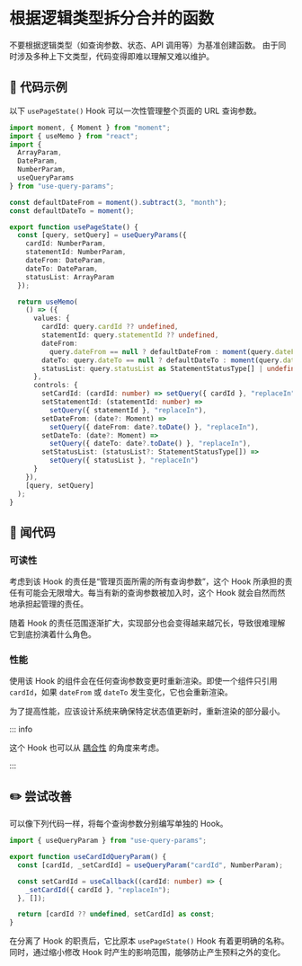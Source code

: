 # 根据逻辑类型拆分合并的函数

<div style="margin-top: 16px">
<Badge type="info" text="可读性" />
</div>

不要根据逻辑类型（如查询参数、状态、API 调用等）为基准创建函数。 由于同时涉及多种上下文类型，代码变得即难以理解又难以维护。

## 📝 代码示例

以下 `usePageState()` Hook 可以一次性管理整个页面的 URL 查询参数。

```typescript
import moment, { Moment } from "moment";
import { useMemo } from "react";
import {
  ArrayParam,
  DateParam,
  NumberParam,
  useQueryParams
} from "use-query-params";

const defaultDateFrom = moment().subtract(3, "month");
const defaultDateTo = moment();

export function usePageState() {
  const [query, setQuery] = useQueryParams({
    cardId: NumberParam,
    statementId: NumberParam,
    dateFrom: DateParam,
    dateTo: DateParam,
    statusList: ArrayParam
  });

  return useMemo(
    () => ({
      values: {
        cardId: query.cardId ?? undefined,
        statementId: query.statementId ?? undefined,
        dateFrom:
          query.dateFrom == null ? defaultDateFrom : moment(query.dateFrom),
        dateTo: query.dateTo == null ? defaultDateTo : moment(query.dateTo),
        statusList: query.statusList as StatementStatusType[] | undefined
      },
      controls: {
        setCardId: (cardId: number) => setQuery({ cardId }, "replaceIn"),
        setStatementId: (statementId: number) =>
          setQuery({ statementId }, "replaceIn"),
        setDateFrom: (date?: Moment) =>
          setQuery({ dateFrom: date?.toDate() }, "replaceIn"),
        setDateTo: (date?: Moment) =>
          setQuery({ dateTo: date?.toDate() }, "replaceIn"),
        setStatusList: (statusList?: StatementStatusType[]) =>
          setQuery({ statusList }, "replaceIn")
      }
    }),
    [query, setQuery]
  );
}
```

## 👃 闻代码

### 可读性

考虑到该 Hook 的责任是“管理页面所需的所有查询参数”，这个 Hook 所承担的责任有可能会无限增大。每当有新的查询参数被加入时，这个 Hook 就会自然而然地承担起管理的责任。

随着 Hook 的责任范围逐渐扩大，实现部分也会变得越来越冗长，导致很难理解它到底扮演着什么角色。

### 性能

使用该 Hook 的组件会在任何查询参数变更时重新渲染。即使一个组件只引用 `cardId`，如果 `dateFrom` 或 `dateTo` 发生变化，它也会重新渲染。

为了提高性能，应该设计系统来确保特定状态值更新时，重新渲染的部分最小。

::: info

这个 Hook 也可以从 [耦合性](./use-page-state-coupling.md) 的角度来考虑。

:::

## ✏️ 尝试改善

可以像下列代码一样，将每个查询参数分别编写单独的 Hook。

```typescript
import { useQueryParam } from "use-query-params";

export function useCardIdQueryParam() {
  const [cardId, _setCardId] = useQueryParam("cardId", NumberParam);

  const setCardId = useCallback((cardId: number) => {
    _setCardId({ cardId }, "replaceIn");
  }, []);

  return [cardId ?? undefined, setCardId] as const;
}
```

在分离了 Hook 的职责后，它比原本 `usePageState()` Hook 有着更明确的名称。
同时，通过缩小修改 Hook 时产生的影响范围，能够防止产生预料之外的变化。

